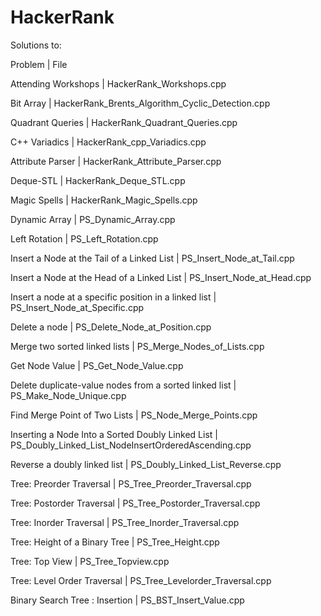 # HackerRank

Solutions to:

Problem | File

Attending Workshops | HackerRank\_Workshops.cpp

Bit Array | HackerRank\_Brents\_Algorithm\_Cyclic\_Detection.cpp

Quadrant Queries | HackerRank\_Quadrant\_Queries.cpp

C++ Variadics | HackerRank\_cpp\_Variadics.cpp

Attribute Parser | HackerRank\_Attribute\_Parser.cpp

Deque-STL | HackerRank\_Deque\_STL.cpp

Magic Spells | HackerRank\_Magic\_Spells.cpp

Dynamic Array | PS\_Dynamic\_Array.cpp

Left Rotation | PS\_Left\_Rotation.cpp

Insert a Node at the Tail of a Linked List | PS\_Insert\_Node\_at\_Tail.cpp

Insert a Node at the Head of a Linked List | PS\_Insert\_Node\_at\_Head.cpp

Insert a node at a specific position in a linked list | PS\_Insert\_Node\_at\_Specific.cpp

Delete a node | PS\_Delete\_Node\_at\_Position.cpp

Merge two sorted linked lists | PS\_Merge\_Nodes\_of\_Lists.cpp

Get Node Value | PS\_Get\_Node\_Value.cpp

Delete duplicate-value nodes from a sorted linked list | PS\_Make\_Node\_Unique.cpp

Find Merge Point of Two Lists | PS\_Node\_Merge\_Points.cpp

Inserting a Node Into a Sorted Doubly Linked List | PS\_Doubly\_Linked\_List\_NodeInsertOrderedAscending.cpp

Reverse a doubly linked list | PS\_Doubly\_Linked\_List\_Reverse.cpp 

Tree: Preorder Traversal | PS\_Tree\_Preorder\_Traversal.cpp

Tree: Postorder Traversal | PS\_Tree\_Postorder\_Traversal.cpp

Tree: Inorder Traversal | PS\_Tree\_Inorder\_Traversal.cpp

Tree: Height of a Binary Tree | PS\_Tree\_Height.cpp

Tree: Top View | PS\_Tree\_Topview.cpp

Tree: Level Order Traversal | PS\_Tree\_Levelorder\_Traversal.cpp

Binary Search Tree : Insertion | PS\_BST\_Insert\_Value.cpp
